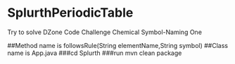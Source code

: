 # SplurthPeriodicTable
Try to solve DZone Code Challenge Chemical Symbol-Naming One

##Method name is followsRule(String elementName,String symbol)
##Class name is App.java
###cd Splurth
###run mvn clean package
